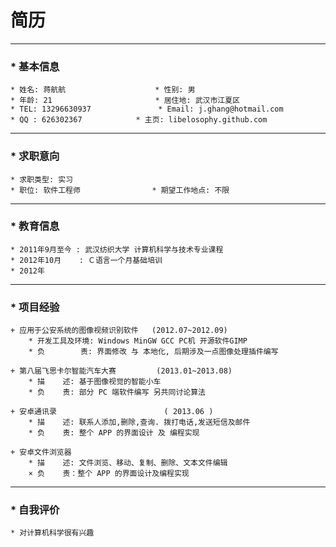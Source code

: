 简历
==========================================================
**********************************************************

### * 基本信息

    * 姓名: 蒋航航                    * 性别: 男                 
    * 年龄: 21                       * 居住地: 武汉市江夏区
    * TEL: 13296630937               * Email: j.ghang@hotmail.com
    * QQ : 626302367			* 主页: libelosophy.github.com


**********************************************************
### * 求职意向
    * 求职类型: 实习
    * 职位: 软件工程师                * 期望工作地点: 不限
    
**********************************************************
### * 教育信息
    * 2011年9月至今 : 武汉纺织大学 计算机科学与技术专业课程
    * 2012年10月    : Ｃ语言一个月基础培训
    * 2012年
**********************************************************

### * 项目经验
    + 应用于公安系统的图像视频识别软件   (2012.07~2012.09) 
        * 开发工具及环境: Windows MinGW GCC PC机 开源软件GIMP
        * 负        责: 界面修改 与 本地化, 后期涉及一点图像处理插件编写 
    
    + 第八届飞思卡尔智能汽车大赛         (2013.01~2013.08)
        * 描    述: 基于图像视觉的智能小车
        * 负    责: 部分 PC 端软件编写 另共同讨论算法

    + 安卓通讯录                        ( 2013.06 )
        * 描    述: 联系人添加,删除,查询. 拨打电话,发送短信及邮件
        * 负    责: 整个 APP 的界面设计 及 编程实现
    
    + 安卓文件浏览器
        * 描    述: 文件浏览、移动、复制、删除、文本文件编辑
        × 负    责：整个 APP 的界面设计及编程实现

**********************************************************
### * 自我评价
    * 对计算机科学很有兴趣
